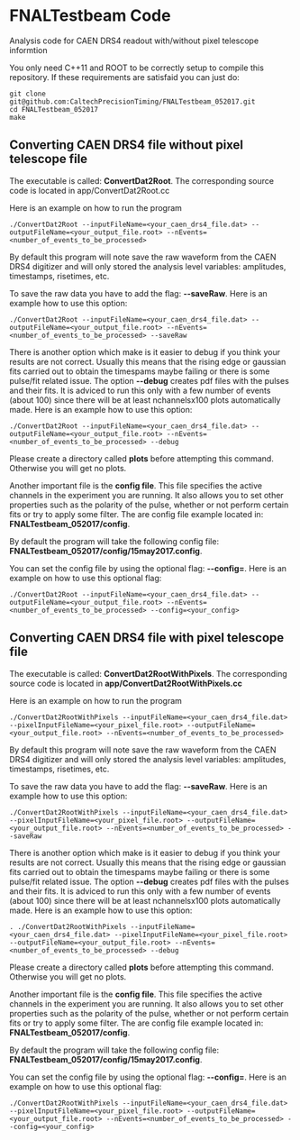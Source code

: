 # FNALTestbeam Code
Analysis code for CAEN DRS4 readout with/without pixel telescope
informtion

You only need C++11 and  ROOT to be correctly setup to compile this
repository. If these requirements are satisfaid you can just do:

```
git clone git@github.com:CaltechPrecisionTiming/FNALTestbeam_052017.git
cd FNALTestbeam_052017
make
```


## Converting CAEN DRS4 file **without** pixel telescope file

The executable is called: **ConvertDat2Root**. The corresponding source
code is located 
in app/ConvertDat2Root.cc

Here is an example  on how to run the program

```
./ConvertDat2Root --inputFileName=<your_caen_drs4_file.dat> --outputFileName=<your_output_file.root> --nEvents=<number_of_events_to_be_processed>
```

By default this program will note save the raw waveform from the CAEN
DRS4 digitizer and will only stored the analysis level variables:
amplitudes, timestamps, risetimes, etc.

To save the raw data you have to add the flag: **--saveRaw**. Here is an
example how to use this option:

```
./ConvertDat2Root --inputFileName=<your_caen_drs4_file.dat> --outputFileName=<your_output_file.root> --nEvents=<number_of_events_to_be_processed> --saveRaw
```

There is another option which make is it easier to debug if you think
your results are not correct. Usually this means that the rising edge
or gaussian fits carried out to obtain the timespams maybe failing or
there is some pulse/fit related issue. The option **--debug** creates
pdf files with the pulses and their fits. It is adviced to run this
only with a few number of events (about 100) since there will be at
least nchannelsx100 plots automatically made. Here is an
example how to use this option:

```
./ConvertDat2Root --inputFileName=<your_caen_drs4_file.dat> --outputFileName=<your_output_file.root> --nEvents=<number_of_events_to_be_processed> --debug
```

Please create a directory called **plots** before attempting this
command. Otherwise you will get no plots.


Another important file is the **config file**. This file specifies the
active channels in the experiment you are running. It also allows you
to set other properties such as the polarity of the pulse, whether or
not perform certain fits or try to apply some filter. The are config
file example located in: **FNALTestbeam_052017/config**.

By default the program will take the following config file:
**FNALTestbeam_052017/config/15may2017.config**.

You can set the config file by using the optional flag:
**--config=**. Here is an example on how to use this optional flag:

```
./ConvertDat2Root --inputFileName=<your_caen_drs4_file.dat> --outputFileName=<your_output_file.root> --nEvents=<number_of_events_to_be_processed> --config=<your_config>
```

## Converting CAEN DRS4 file **with** pixel telescope file

The executable is called: **ConvertDat2RootWithPixels**. The corresponding source
code is located 
in **app/ConvertDat2RootWithPixels.cc**

Here is an example  on how to run the program

```
./ConvertDat2RootWithPixels --inputFileName=<your_caen_drs4_file.dat> --pixelInputFileName=<your_pixel_file.root> --outputFileName=<your_output_file.root> --nEvents=<number_of_events_to_be_processed>
```

By default this program will note save the raw waveform from the CAEN
DRS4 digitizer and will only stored the analysis level variables:
amplitudes, timestamps, risetimes, etc.

To save the raw data you have to add the flag: **--saveRaw**. Here is an
example how to use this option:

```
./ConvertDat2RootWithPixels --inputFileName=<your_caen_drs4_file.dat> --pixelInputFileName=<your_pixel_file.root> --outputFileName=<your_output_file.root> --nEvents=<number_of_events_to_be_processed> --saveRaw
```

There is another option which make is it easier to debug if you think
your results are not correct. Usually this means that the rising edge
or gaussian fits carried out to obtain the timespams maybe failing or
there is some pulse/fit related issue. The option **--debug** creates
pdf files with the pulses and their fits. It is adviced to run this
only with a few number of events (about 100) since there will be at
least nchannelsx100 plots automatically made. Here is an
example how to use this option:

```
. ./ConvertDat2RootWithPixels --inputFileName=<your_caen_drs4_file.dat> --pixelInputFileName=<your_pixel_file.root> --outputFileName=<your_output_file.root> --nEvents=<number_of_events_to_be_processed> --debug
```

Please create a directory called **plots** before attempting this
command. Otherwise you will get no plots.


Another important file is the **config file**. This file specifies the
active channels in the experiment you are running. It also allows you
to set other properties such as the polarity of the pulse, whether or
not perform certain fits or try to apply some filter. The are config
file example located in: **FNALTestbeam_052017/config**.

By default the program will take the following config file:
**FNALTestbeam_052017/config/15may2017.config**.

You can set the config file by using the optional flag:
**--config=**. Here is an example on how to use this optional flag:

```
./ConvertDat2RootWithPixels --inputFileName=<your_caen_drs4_file.dat> --pixelInputFileName=<your_pixel_file.root> --outputFileName=<your_output_file.root> --nEvents=<number_of_events_to_be_processed> --config=<your_config>
```
